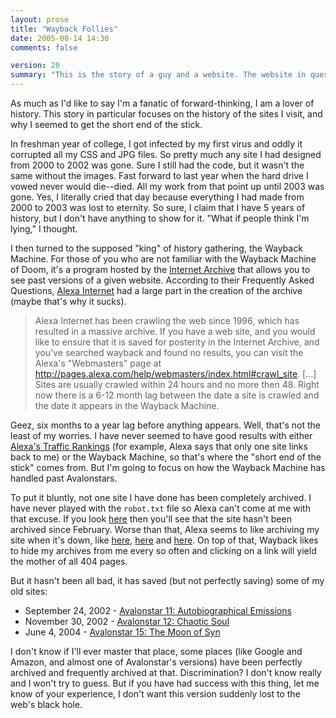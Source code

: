 ```yaml
---
layout: prose
title: "Wayback Follies"
date: 2005-08-14 14:30
comments: false

version: 20
summary: "This is the story of a guy and a website. The website in question is known for not doing the job it was made to do, as it likes to lose the history it was created to index. Said guy tries to cope with the eventual loss of his old websites by said underachiever."
---
```


As much as I'd like to say I'm a fanatic of forward-thinking, I am a lover of history. This story in particular focuses on the history of the sites I visit, and why I seemed to get the short end of the stick.

In freshman year of college, I got infected by my first virus and oddly it corrupted all my CSS and JPG files. So pretty much any site I had designed from 2000 to 2002 was gone. Sure I still had the code, but it wasn't the same without the images. Fast forward to last year when the hard drive I vowed never would die--died. All my work from that point up until 2003 was gone. Yes, I literally cried that day because everything I had made from 2000 to 2003 was lost to eternity. So sure, I claim that I have 5 years of history, but I don't have anything to show for it. "What if people think I'm lying," I thought.

I then turned to the supposed "king" of history gathering, the Wayback Machine. For those of you who are not familiar with the Wayback Machine of Doom, it's a program hosted by the [Internet Archive][1] that allows you to see past versions of a given website. According to their Frequently Asked Questions, [Alexa Internet][2] had a large part in the creation of the archive (maybe that's why it sucks).

> Alexa Internet has been crawling the web since 1996, which has resulted in a massive archive. If you have a web site, and you would like to ensure that it is saved for posterity in the Internet Archive, and you've searched wayback and found no results, you can visit the Alexa's "Webmasters" page at http://pages.alexa.com/help/webmasters/index.html#crawl_site. [...] Sites are usually crawled within 24 hours and no more then 48. Right now there is a 6-12 month lag between the date a site is crawled and the date it appears in the Wayback Machine.

Geez, six months to a year lag before anything appears. Well, that's not the least of my worries. I have never seemed to have good results with either [Alexa's Traffic Rankings][3] (for example, Alexa says that only one site links back to me) or the Wayback Machine, so that's where the "short end of the stick" comes from. But I'm going to focus on how the Wayback Machine has handled past Avalonstars.

To put it bluntly, not one site I have done has been completely archived. I have never played with the `robot.txt` file so Alexa can't come at me with that excuse. If you look [here][4] then you'll see that the site hasn't been archived since February. Worse than that, Alexa seems to like archiving my site when it's down, like [here][5], [here][6] and [here][7]. On top of that, Wayback likes to hide my archives from me every so often and clicking on a link will yield the mother of all 404 pages.

But it hasn't been all bad, it has saved (but not perfectly saving) some of my old sites:

+ September 24, 2002 - [Avalonstar 11: Autobiographical Emissions][8]
+ November 30, 2002 - [Avalonstar 12: Chaotic Soul][9]
+ June 4, 2004 - [Avalonstar 15: The Moon of Syn][10]

I don't know if I'll ever master that place, some places (like Google and Amazon, and almost one of Avalonstar's versions) have been perfectly archived and frequently archived at that. Discrimination? I don't know really and I won't try to guess. But if you have had success with this thing, let me know of your experience, I don't want this version suddenly lost to the web's black hole.

[1]: http://archive.org
[2]: http://alexa.com
[3]: http://www.alexa.com/data/details/?url=avalonstar.com
[4]: http://web.archive.org/web/*/http://avalonstar.com
[5]: http://web.archive.org/web/20020525170123/http://avalonstar.net/
[6]: http://web.archive.org/web/20030529042156/http://www.avalonstar.net/
[7]: http://web.archive.org/web/20050212051013/http://www.avalonstar.com/index.html
[8]: http://web.archive.org/web/20020917125136/avalonstar.net/index2.php?l=home
[9]: http://web.archive.org/web/20021206094841/www.avalonstar.net/indexmain.php
[10]: http://web.archive.org/web/20040608120320/http://avalonstar.com/
